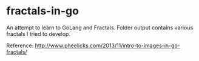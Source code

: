 fractals-in-go
==============

An attempt to learn to GoLang and Fractals. Folder output contains various fractals I tried to develop.

Reference: http://www.pheelicks.com/2013/11/intro-to-images-in-go-fractals/
